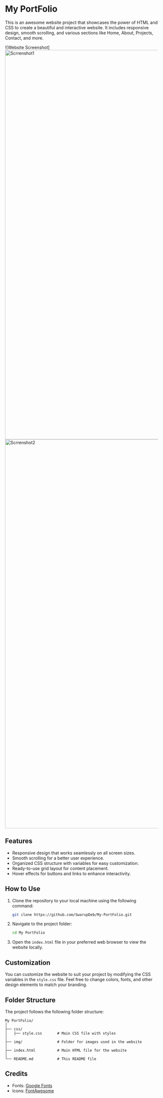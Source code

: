 # My PortFolio

This is an awesome website project that showcases the power of HTML and CSS to create a beautiful and interactive website. It includes responsive design, smooth scrolling, and various sections like Home, About, Projects, Contact, and more.

![Website Screenshot]
<img width="1280" alt="Scrrenshot1" src="https://github.com/SwarupDeb/My-PortFolio/assets/55588687/55c32f53-a847-42b1-9e14-87fe26621b76">
<img width="1279" alt="Scrrenshot2" src="https://github.com/SwarupDeb/My-PortFolio/assets/55588687/bcf3bf7d-1e9c-4488-b922-4b4a22fda843">


## Features

- Responsive design that works seamlessly on all screen sizes.
- Smooth scrolling for a better user experience.
- Organized CSS structure with variables for easy customization.
- Ready-to-use grid layout for content placement.
- Hover effects for buttons and links to enhance interactivity.

## How to Use

1. Clone the repository to your local machine using the following command:

   ```bash
   git clone https://github.com/SwarupDeb/My-PortFolio.git
   ```

2. Navigate to the project folder:

   ```bash
   cd My PortFolio
   ```

3. Open the `index.html` file in your preferred web browser to view the website locally.

## Customization

You can customize the website to suit your project by modifying the CSS variables in the `style.css` file. Feel free to change colors, fonts, and other design elements to match your branding.

## Folder Structure

The project follows the following folder structure:

```
My PortFolio/
│
├── css/
│   ├── style.css       # Main CSS file with styles
│
├── img/                # Folder for images used in the website
│
├── index.html          # Main HTML file for the website
│
└── README.md           # This README file
```

## Credits

- Fonts: [Google Fonts](https://fonts.google.com/)
- Icons: [FontAwesome](https://fontawesome.com/)
